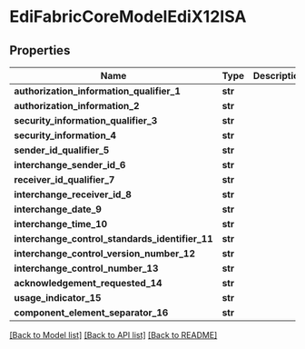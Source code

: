 # EdiFabricCoreModelEdiX12ISA

## Properties
Name | Type | Description | Notes
------------ | ------------- | ------------- | -------------
**authorization_information_qualifier_1** | **str** |  | [optional] 
**authorization_information_2** | **str** |  | [optional] 
**security_information_qualifier_3** | **str** |  | [optional] 
**security_information_4** | **str** |  | [optional] 
**sender_id_qualifier_5** | **str** |  | [optional] 
**interchange_sender_id_6** | **str** |  | [optional] 
**receiver_id_qualifier_7** | **str** |  | [optional] 
**interchange_receiver_id_8** | **str** |  | [optional] 
**interchange_date_9** | **str** |  | [optional] 
**interchange_time_10** | **str** |  | [optional] 
**interchange_control_standards_identifier_11** | **str** |  | [optional] 
**interchange_control_version_number_12** | **str** |  | [optional] 
**interchange_control_number_13** | **str** |  | [optional] 
**acknowledgement_requested_14** | **str** |  | [optional] 
**usage_indicator_15** | **str** |  | [optional] 
**component_element_separator_16** | **str** |  | [optional] 

[[Back to Model list]](../README.md#documentation-for-models) [[Back to API list]](../README.md#documentation-for-api-endpoints) [[Back to README]](../README.md)


